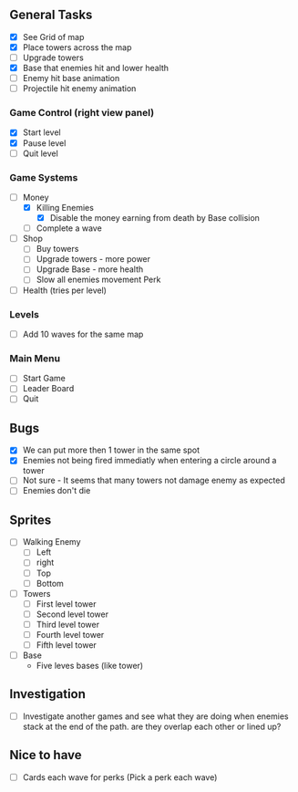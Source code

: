 ## General Tasks
- [x] See Grid of map
- [x] Place towers across the map
- [ ] Upgrade towers
- [x] Base that enemies hit and lower health
- [ ] Enemy hit base animation
- [ ] Projectile hit enemy animation

### Game Control (right view panel)
- [x] Start level
- [x] Pause level
- [ ] Quit level

### Game Systems
- [ ] Money
  - [x] Killing Enemies
    - [x] Disable the money earning from death by Base collision
  - [ ] Complete a wave
- [ ] Shop
  - [ ] Buy towers
  - [ ] Upgrade towers - more power
  - [ ] Upgrade Base - more health
  - [ ] Slow all enemies movement Perk
- [ ] Health (tries per level)

### Levels 
- [ ] Add 10 waves for the same map

### Main Menu 
- [ ] Start Game
- [ ] Leader Board
- [ ] Quit

## Bugs
- [x] We can put more then 1 tower in the same spot
- [x] Enemies not being fired immediatly when entering a circle around a tower
- [ ] Not sure - It seems that many towers not damage enemy as expected
- [ ] Enemies don't die

## Sprites 
- [ ] Walking Enemy 
    - [ ] Left
    - [ ] right
    - [ ] Top
    - [ ] Bottom
- [ ] Towers
    - [ ] First level tower
    - [ ] Second level tower
    - [ ] Third level tower
    - [ ] Fourth level tower
    - [ ] Fifth level tower
- [ ] Base
    - Five leves bases (like tower)

## Investigation
- [ ] Investigate another games and see what they are doing when enemies stack at the end of the path. are they overlap each other or lined up?  

## Nice to have
- [ ] Cards each wave for perks (Pick a perk each wave)

